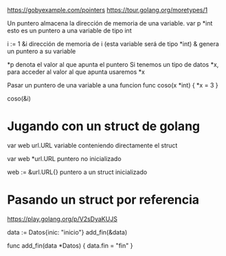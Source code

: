 https://gobyexample.com/pointers
https://tour.golang.org/moretypes/1

Un puntero almacena la dirección de memoria de una variable.
var p *int
  esto es un puntero a una variable de tipo int


i := 1
&i  dirección de memoria de i (esta variable será de tipo *int)
    & genera un puntero a su variable

*p  denota el valor al que apunta el puntero
Si tenemos un tipo de datos *x, para acceder al valor al que apunta usaremos *x


Pasar un puntero de una variable a una funcion
func coso(x *int) {
  *x = 3
}

coso(&i)



# Jugando con un struct de golang
var web url.URL
  variable conteniendo directamente el struct

var web *url.URL
  puntero no inicializado

web := &url.URL{}
  puntero a un struct inicializado

# Pasando un struct por referencia
https://play.golang.org/p/V2sDyaKUJS

data := Datos{inic: "inicio"}
add_fin(&data)

func add_fin(data *Datos) {
  data.fin = "fin"
}
